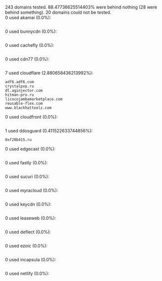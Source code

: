 243 domains tested. 88.47736625514403% were behind nothing (28 were behind something). 20 domains could not be tested.<br>
0 used akamai (0.0%):
```

```

0 used bunnycdn (0.0%):
```

```

0 used cachefly (0.0%):
```

```

0 used cdn77 (0.0%):
```

```

7 used cloudflare (2.880658436213992%):
```
adf6.adf6.com
crystalpvp.ru
dl.aginjector.com
hitman-pro.ru
licocojambamarketplace.com
reusable-flex.com
www.blackhattoolz.com
```

0 used cloudfront (0.0%):
```

```

1 used ddosguard (0.411522633744856%):
```
0xf20b415.ru
```

0 used edgecast (0.0%):
```

```

0 used fastly (0.0%):
```

```

0 used sucuri (0.0%):
```

```

0 used myracloud (0.0%):
```

```

0 used keycdn (0.0%):
```

```

0 used leaseweb (0.0%):
```

```

0 used deflect (0.0%):
```

```

0 used ezoic (0.0%):
```

```

0 used incapsula (0.0%):
```

```

0 used netlify (0.0%):
```

```
